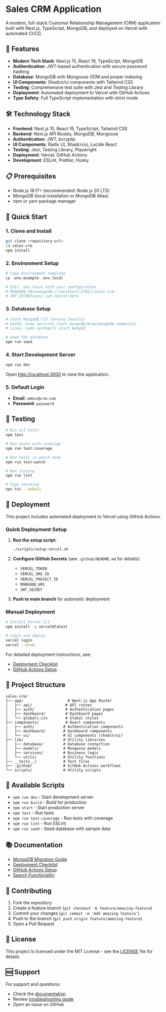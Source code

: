 # Sales CRM Application

A modern, full-stack Customer Relationship Management (CRM) application built with Next.js, TypeScript, MongoDB, and deployed on Vercel with automated CI/CD.

## 🚀 Features

- **Modern Tech Stack**: Next.js 15, React 19, TypeScript, MongoDB
- **Authentication**: JWT-based authentication with secure password hashing
- **Database**: MongoDB with Mongoose ODM and proper indexing
- **UI Components**: Shadcn/ui components with Tailwind CSS
- **Testing**: Comprehensive test suite with Jest and Testing Library
- **Deployment**: Automated deployment to Vercel with GitHub Actions
- **Type Safety**: Full TypeScript implementation with strict mode

## 🛠️ Technology Stack

- **Frontend**: Next.js 15, React 19, TypeScript, Tailwind CSS
- **Backend**: Next.js API Routes, MongoDB, Mongoose
- **Authentication**: JWT, bcryptjs
- **UI Components**: Radix UI, Shadcn/ui, Lucide React
- **Testing**: Jest, Testing Library, Playwright
- **Deployment**: Vercel, GitHub Actions
- **Development**: ESLint, Prettier, Husky

## 📋 Prerequisites

- Node.js 18.17+ (recommended: Node.js 20 LTS)
- MongoDB (local installation or MongoDB Atlas)
- npm or yarn package manager

## 🚀 Quick Start

### 1. Clone and Install

```bash
git clone <repository-url>
cd sales-crm
npm install
```

### 2. Environment Setup

```bash
# Copy environment template
cp .env.example .env.local

# Edit .env.local with your configuration
# MONGODB_URI=mongodb://localhost:27017/sales-crm
# JWT_SECRET=your-jwt-secret-here
```

### 3. Database Setup

```bash
# Start MongoDB (if running locally)
# macOS: brew services start mongodb/brew/mongodb-community
# Linux: sudo systemctl start mongod

# Seed the database
npm run seed
```

### 4. Start Development Server

```bash
npm run dev
```

Open [http://localhost:3000](http://localhost:3000) to view the application.

### 5. Default Login

- **Email**: `admin@crm.com`
- **Password**: `password`

## 🧪 Testing

```bash
# Run all tests
npm test

# Run tests with coverage
npm run test:coverage

# Run tests in watch mode
npm run test:watch

# Run linting
npm run lint

# Type checking
npx tsc --noEmit
```

## 🚀 Deployment

This project includes automated deployment to Vercel using GitHub Actions.

### Quick Deployment Setup

1. **Run the setup script**:

   ```bash
   ./scripts/setup-vercel.sh
   ```

2. **Configure GitHub Secrets** (see `.github/README.md` for details):

   - `VERCEL_TOKEN`
   - `VERCEL_ORG_ID`
   - `VERCEL_PROJECT_ID`
   - `MONGODB_URI`
   - `JWT_SECRET`

3. **Push to main branch** for automatic deployment

### Manual Deployment

```bash
# Install Vercel CLI
npm install -g vercel@latest

# Login and deploy
vercel login
vercel --prod
```

For detailed deployment instructions, see:

- [Deployment Checklist](./DEPLOYMENT_CHECKLIST.md)
- [GitHub Actions Setup](./.github/README.md)

## 📁 Project Structure

```
sales-crm/
├── app/                    # Next.js App Router
│   ├── api/               # API routes
│   ├── auth/              # Authentication pages
│   ├── dashboard/         # Dashboard pages
│   └── globals.css        # Global styles
├── components/            # React components
│   ├── auth/             # Authentication components
│   ├── dashboard/        # Dashboard components
│   └── ui/               # UI components (shadcn/ui)
├── lib/                  # Utility libraries
│   ├── database/         # Database connection
│   ├── models/           # Mongoose models
│   ├── services/         # Business logic
│   └── utils/            # Utility functions
├── __tests__/            # Test files
├── .github/              # GitHub Actions workflows
└── scripts/              # Utility scripts
```

## 🔧 Available Scripts

- `npm run dev` - Start development server
- `npm run build` - Build for production
- `npm start` - Start production server
- `npm test` - Run tests
- `npm run test:coverage` - Run tests with coverage
- `npm run lint` - Run ESLint
- `npm run seed` - Seed database with sample data

## 📚 Documentation

- [MongoDB Migration Guide](./MONGODB_MIGRATION.md)
- [Deployment Checklist](./DEPLOYMENT_CHECKLIST.md)
- [GitHub Actions Setup](./.github/README.md)
- [Search Functionality](./SEARCH_FUNCTIONALITY.md)

## 🤝 Contributing

1. Fork the repository
2. Create a feature branch (`git checkout -b feature/amazing-feature`)
3. Commit your changes (`git commit -m 'Add amazing feature'`)
4. Push to the branch (`git push origin feature/amazing-feature`)
5. Open a Pull Request

## 📄 License

This project is licensed under the MIT License - see the [LICENSE](LICENSE) file for details.

## 🆘 Support

For support and questions:

- Check the [documentation](./MONGODB_MIGRATION.md)
- Review [troubleshooting guide](./.github/README.md#troubleshooting)
- Open an issue on GitHub
